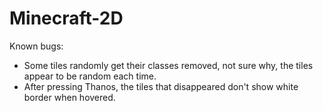 # Minecraft-2D

Known bugs:
* Some tiles randomly get their classes removed, not sure why, the tiles appear to be random each time.
* After pressing Thanos, the tiles that disappeared don't show white border when hovered.
